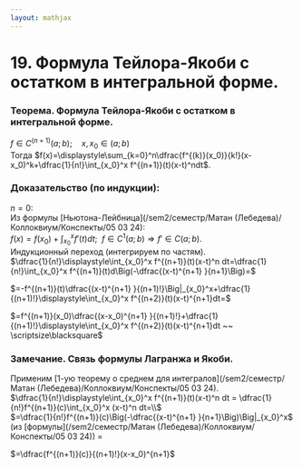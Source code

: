 ```yaml
---  
layout: mathjax  
---  
```

  
# 19. Формула Тейлора-Якоби с остатком в интегральной форме.  
  
### Теорема. Формула Тейлора-Якоби с остатком в интегральной форме.  
$f\in C^{(n+1)}(a;b);\quad x,x_0\in(a;b)$  
Тогда $f(x)=\displaystyle\sum_{k=0}^n\dfrac{f^{(k)}(x_0)}{k!}(x-x_0)^k+\dfrac{1}{n!}\int_{x_0}^x f^{(n+1)}(t)(x-t)^ndt$.  
  
### Доказательство (по индукции):  
$n=0$:  
Из формулы [Ньютона-Лейбница](/sem2/семестр/Матан (Лебедева)/Коллоквиум/Конспекты/05 03 24):  
$f(x)=f(x_0)+\displaystyle\int_{x_0}^x f'(t)dt; ~~ f\in C^1(a;b)\Rightarrow f'\in C(a;b)$.  
Индукционный переход (интегрируем по частям).  
$\dfrac{1}{n!}\displaystyle\int_{x_0}^x f^{(n+1)}(t)(x-t)^n dt=\dfrac{1}{n!}\int_{x_0}^x f^{(n+1)}(t)d\Big(-\dfrac{(x-t)^{n+1} }{n+1}\Big)=$  
  
$=-f^{(n+1)}(t)\dfrac{(x-t)^{n+1} }{(n+1)!}\Big|_{x_0}^x+\dfrac{1}{(n+1)!}\displaystyle\int_{x_0}^x f^{(n+2)}(t)(x-t)^{n+1}dt=$  
  
$=f^{(n+1)}(x_0)\dfrac{(x-x_0)^{n+1} }{(n+1)!}+\dfrac{1}{(n+1)!}\displaystyle\int_{x_0}^x f^{(n+2)}(t)(x-t)^{n+1}dt ~~ \scriptsize\blacksquare$  
  
### Замечание. Связь формулы Лагранжа и Якоби.  
Применим [1-ую теорему о среднем для интегралов](/sem2/семестр/Матан (Лебедева)/Коллоквиум/Конспекты/05 03 24).  
$\dfrac{1}{n!}\displaystyle\int_{x_0}^x f^{(n+1)}(t)(x-t)^n dt = \dfrac{1}{n!}f^{(n+1)}(c)\int_{x_0}^x (x-t)^n dt=\\$  
$=\dfrac{1}{n!}f^{(n+1)}(c)\Big(-\dfrac{(x-t)^{n+1} }{n+1}\Big)\Big|_{x_0}^x$ (из [формулы](/sem2/семестр/Матан (Лебедева)/Коллоквиум/Конспекты/05 03 24)) $=$  
  
$=\dfrac{f^{(n+1)}(c)}{(n+1)!}(x-x_0)^{n+1}$  
